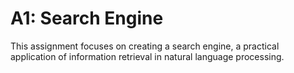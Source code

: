 # A1: Search Engine

This assignment focuses on creating a search engine, a practical application of information retrieval in natural language processing.